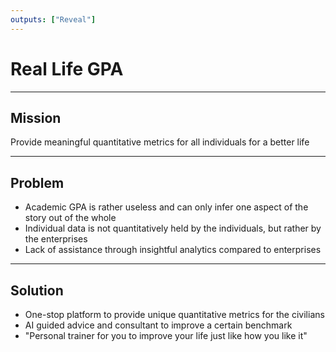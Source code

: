```yaml
---
outputs: ["Reveal"]
---
```


# Real Life GPA

---

## Mission

Provide meaningful quantitative metrics for all individuals for a better life

---

## Problem

- Academic GPA is rather useless and can only infer one aspect of the story out of the whole
- Individual data is not quantitatively held by the individuals, but rather by the enterprises
- Lack of assistance through insightful analytics compared to enterprises

---

## Solution

- One-stop platform to provide unique quantitative metrics for the civilians
- AI guided advice and consultant to improve a certain benchmark
- "Personal trainer for you to improve your life just like how you like it"
